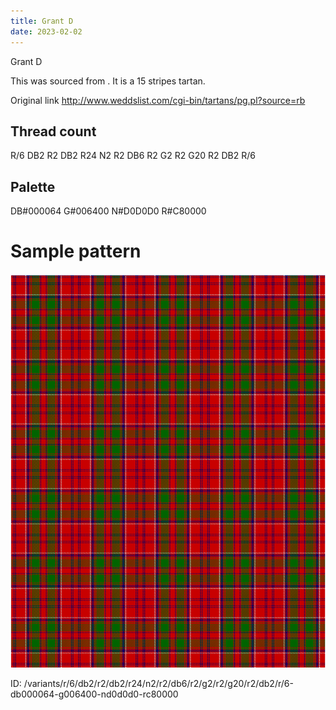 ```yaml
---
title: Grant D
date: 2023-02-02
---
```

Grant D

This was sourced from <no value>.  It is a 15 stripes tartan.

Original link http://www.weddslist.com/cgi-bin/tartans/pg.pl?source=rb

## Thread count
R/6 DB2 R2 DB2 R24 N2 R2 DB6 R2 G2 R2 G20 R2 DB2 R/6

## Palette
DB#000064 G#006400 N#D0D0D0 R#C80000

# Sample pattern

![Tartan detail](tartan.png "R/6 DB2 R2 DB2 R24 N2 R2 DB6 R2 G2 R2 G20 R2 DB2 R/6 tartan")

ID: /variants/r/6/db2/r2/db2/r24/n2/r2/db6/r2/g2/r2/g20/r2/db2/r/6-db000064-g006400-nd0d0d0-rc80000